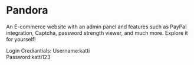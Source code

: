 # Pandora
An E-commerce website with an admin panel and features such as PayPal integration, Captcha, password strength viewer, and much more. Explore it for yourself!

Login Crediantials:
Username:katti  
Password:katti123
